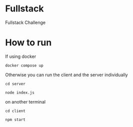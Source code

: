 # Fullstack
Fullstack Challenge 

# How to run

If using docker
```
docker compose up
```

Otherwise you can run the client and the server individually
```
cd server

node index.js
```

on another terminal

```
cd client

npm start
```
